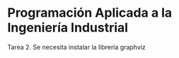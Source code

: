 # Programación Aplicada a la Ingeniería Industrial

Tarea 2. Se necesita instalar la librería graphviz

